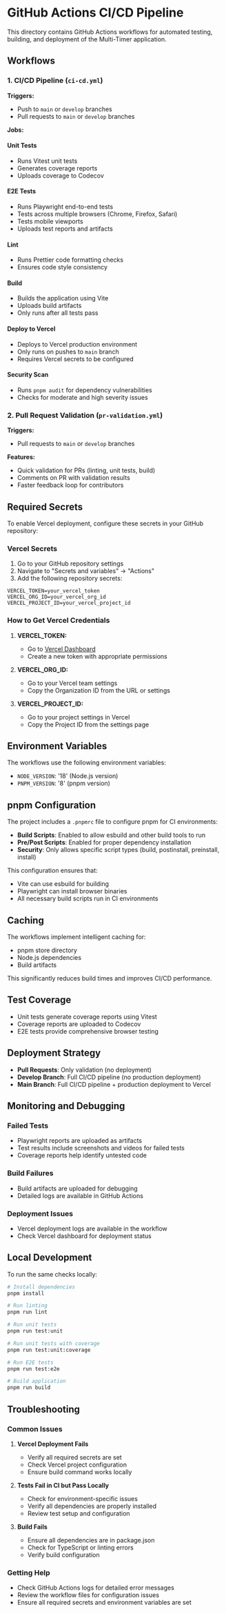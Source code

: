 # GitHub Actions CI/CD Pipeline

This directory contains GitHub Actions workflows for automated testing, building, and deployment of the Multi-Timer application.

## Workflows

### 1. CI/CD Pipeline (`ci-cd.yml`)

**Triggers:**

- Push to `main` or `develop` branches
- Pull requests to `main` or `develop` branches

**Jobs:**

#### Unit Tests

- Runs Vitest unit tests
- Generates coverage reports
- Uploads coverage to Codecov

#### E2E Tests

- Runs Playwright end-to-end tests
- Tests across multiple browsers (Chrome, Firefox, Safari)
- Tests mobile viewports
- Uploads test reports and artifacts

#### Lint

- Runs Prettier code formatting checks
- Ensures code style consistency

#### Build

- Builds the application using Vite
- Uploads build artifacts
- Only runs after all tests pass

#### Deploy to Vercel

- Deploys to Vercel production environment
- Only runs on pushes to `main` branch
- Requires Vercel secrets to be configured

#### Security Scan

- Runs `pnpm audit` for dependency vulnerabilities
- Checks for moderate and high severity issues

### 2. Pull Request Validation (`pr-validation.yml`)

**Triggers:**

- Pull requests to `main` or `develop` branches

**Features:**

- Quick validation for PRs (linting, unit tests, build)
- Comments on PR with validation results
- Faster feedback loop for contributors

## Required Secrets

To enable Vercel deployment, configure these secrets in your GitHub repository:

### Vercel Secrets

1. Go to your GitHub repository settings
2. Navigate to "Secrets and variables" → "Actions"
3. Add the following repository secrets:

```
VERCEL_TOKEN=your_vercel_token
VERCEL_ORG_ID=your_vercel_org_id
VERCEL_PROJECT_ID=your_vercel_project_id
```

### How to Get Vercel Credentials

1. **VERCEL_TOKEN:**
   - Go to [Vercel Dashboard](https://vercel.com/account/tokens)
   - Create a new token with appropriate permissions

2. **VERCEL_ORG_ID:**
   - Go to your Vercel team settings
   - Copy the Organization ID from the URL or settings

3. **VERCEL_PROJECT_ID:**
   - Go to your project settings in Vercel
   - Copy the Project ID from the settings page

## Environment Variables

The workflows use the following environment variables:

- `NODE_VERSION`: '18' (Node.js version)
- `PNPM_VERSION`: '8' (pnpm version)

## pnpm Configuration

The project includes a `.pnpmrc` file to configure pnpm for CI environments:

- **Build Scripts**: Enabled to allow esbuild and other build tools to run
- **Pre/Post Scripts**: Enabled for proper dependency installation
- **Security**: Only allows specific script types (build, postinstall, preinstall, install)

This configuration ensures that:

- Vite can use esbuild for building
- Playwright can install browser binaries
- All necessary build scripts run in CI environments

## Caching

The workflows implement intelligent caching for:

- pnpm store directory
- Node.js dependencies
- Build artifacts

This significantly reduces build times and improves CI/CD performance.

## Test Coverage

- Unit tests generate coverage reports using Vitest
- Coverage reports are uploaded to Codecov
- E2E tests provide comprehensive browser testing

## Deployment Strategy

- **Pull Requests**: Only validation (no deployment)
- **Develop Branch**: Full CI/CD pipeline (no production deployment)
- **Main Branch**: Full CI/CD pipeline + production deployment to Vercel

## Monitoring and Debugging

### Failed Tests

- Playwright reports are uploaded as artifacts
- Test results include screenshots and videos for failed tests
- Coverage reports help identify untested code

### Build Failures

- Build artifacts are uploaded for debugging
- Detailed logs are available in GitHub Actions

### Deployment Issues

- Vercel deployment logs are available in the workflow
- Check Vercel dashboard for deployment status

## Local Development

To run the same checks locally:

```bash
# Install dependencies
pnpm install

# Run linting
pnpm run lint

# Run unit tests
pnpm run test:unit

# Run unit tests with coverage
pnpm run test:unit:coverage

# Run E2E tests
pnpm run test:e2e

# Build application
pnpm run build
```

## Troubleshooting

### Common Issues

1. **Vercel Deployment Fails**
   - Verify all required secrets are set
   - Check Vercel project configuration
   - Ensure build command works locally

2. **Tests Fail in CI but Pass Locally**
   - Check for environment-specific issues
   - Verify all dependencies are properly installed
   - Review test setup and configuration

3. **Build Fails**
   - Ensure all dependencies are in package.json
   - Check for TypeScript or linting errors
   - Verify build configuration

### Getting Help

- Check GitHub Actions logs for detailed error messages
- Review the workflow files for configuration issues
- Ensure all required secrets and environment variables are set
